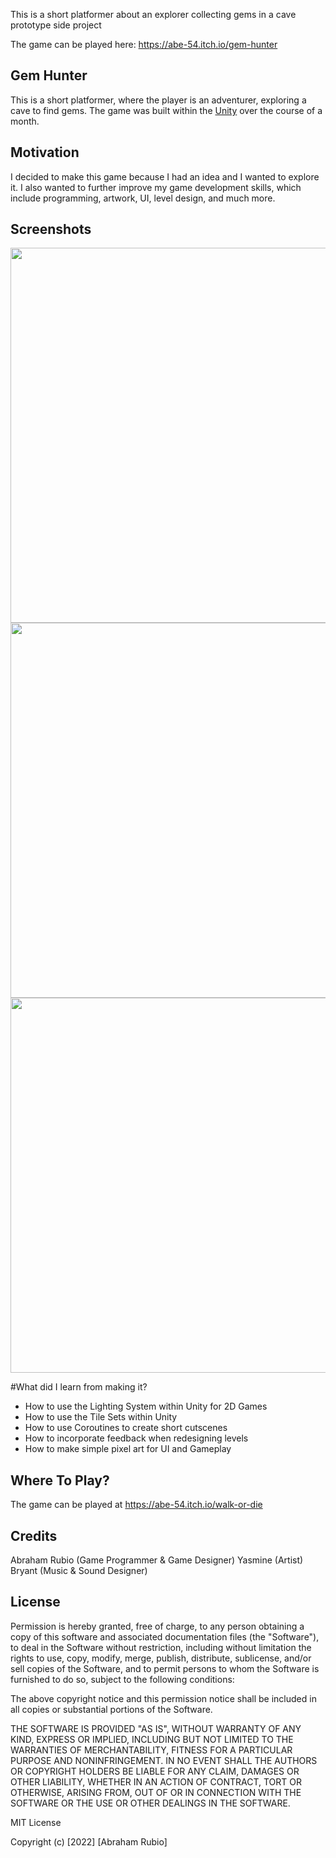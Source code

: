 This is a short platformer about an explorer collecting gems in a cave prototype side project

The game can be played here: https://abe-54.itch.io/gem-hunter

## Gem Hunter
This is a short platformer, where the player is an adventurer, exploring a cave to find gems. The game was built within the [Unity](https://unity.com/) over the course of a month. 

## Motivation
I decided to make this game because I had an idea and I wanted to explore it. I also wanted to further improve my game development skills, which include programming, artwork, UI, level design, and much more.
 
## Screenshots
<p float="left">
  <img src="https://user-images.githubusercontent.com/93175657/197503497-19ea799e-9de3-4ea4-96ec-0e66c7b15300.png" width="600" />
  <img src="https://user-images.githubusercontent.com/93175657/197504462-374c5960-8a29-43b7-9274-bdefcad6dcc8.png" width="600" /> 
  <img src="https://user-images.githubusercontent.com/93175657/197504682-3bb03cb2-f685-4838-ae97-d568483519f5.png" width="600" />
</p>

#What did I learn from making it?
- How to use the Lighting System within Unity for 2D Games
- How to use the Tile Sets within Unity
- How to use Coroutines to create short cutscenes
- How to incorporate feedback when redesigning levels
- How to make simple pixel art for UI and Gameplay

## Where To Play?
The game can be played at https://abe-54.itch.io/walk-or-die

## Credits
Abraham Rubio (Game Programmer & Game Designer)
Yasmine (Artist)
Bryant (Music & Sound Designer)


## License
Permission is hereby granted, free of charge, to any person obtaining a copy
of this software and associated documentation files (the "Software"), to deal
in the Software without restriction, including without limitation the rights
to use, copy, modify, merge, publish, distribute, sublicense, and/or sell
copies of the Software, and to permit persons to whom the Software is
furnished to do so, subject to the following conditions:

The above copyright notice and this permission notice shall be included in all
copies or substantial portions of the Software.

THE SOFTWARE IS PROVIDED "AS IS", WITHOUT WARRANTY OF ANY KIND, EXPRESS OR
IMPLIED, INCLUDING BUT NOT LIMITED TO THE WARRANTIES OF MERCHANTABILITY,
FITNESS FOR A PARTICULAR PURPOSE AND NONINFRINGEMENT. IN NO EVENT SHALL THE
AUTHORS OR COPYRIGHT HOLDERS BE LIABLE FOR ANY CLAIM, DAMAGES OR OTHER
LIABILITY, WHETHER IN AN ACTION OF CONTRACT, TORT OR OTHERWISE, ARISING FROM,
OUT OF OR IN CONNECTION WITH THE SOFTWARE OR THE USE OR OTHER DEALINGS IN THE
SOFTWARE.

MIT License

Copyright (c) [2022] [Abraham Rubio]

